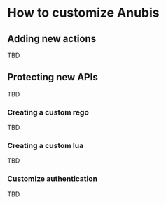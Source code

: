 # How to customize Anubis

## Adding new actions

TBD

## Protecting new APIs

TBD

### Creating a custom rego

TBD

### Creating a custom lua

TBD

### Customize authentication

TBD
